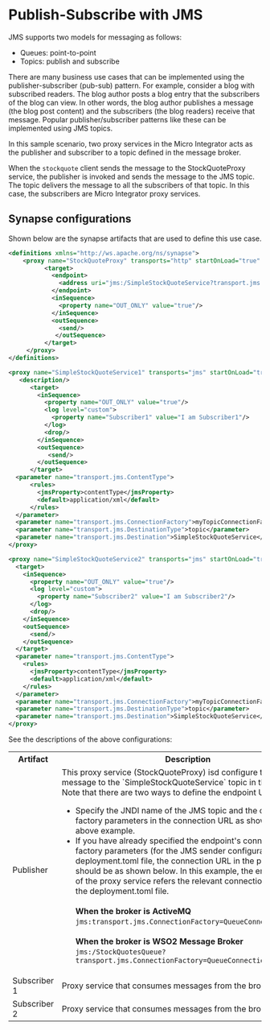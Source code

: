 # Publish-Subscribe with JMS

JMS supports two models for messaging as follows:

- Queues: point-to-point
- Topics: publish and subscribe  

There are many business use cases that can be implemented using the publisher-subscriber (pub-sub) pattern. For example, consider a blog with subscribed readers. The blog author posts a blog entry that the subscribers of the blog can view. In other words, the blog author publishes a message (the blog post content) and the subscribers (the blog readers) receive that message. Popular publisher/subscriber patterns like these can be implemented using JMS topics.

In this sample scenario, two proxy services in the Micro Integrator acts as the publisher and subscriber to a topic defined in the message broker. 

When the `stockquote` client sends the message to the StockQuoteProxy service, the publisher is invoked and sends the message to the JMS topic. The topic delivers the message to all the subscribers of that topic. In this case, the subscribers are Micro Integrator proxy services.

## Synapse configurations

Shown below are the synapse artifacts that are used to define this use case.

```xml tab="Proxy Service (Publisher)"
<definitions xmlns="http://ws.apache.org/ns/synapse">
    <proxy name="StockQuoteProxy" transports="http" startOnLoad="true" trace="disable">
          <target>
            <endpoint>
              <address uri="jms:/SimpleStockQuoteService?transport.jms.ConnectionFactoryJNDIName=TopicConnectionFactory&amp;java.naming.factory.initial=org.apache.activemq.jndi.ActiveMQInitialContextFactory&amp;java.naming.provider.url=tcp://localhost:61616&amp;transport.jms.DestinationType=topic"/>
            </endpoint>
            <inSequence>
              <property name="OUT_ONLY" value="true"/>
            </inSequence>
            <outSequence>
              <send/>
             </outSequence>
          </target>
     </proxy>
</definitions>
```

```xml tab="Proxy Service (Subscriber 1)"
<proxy name="SimpleStockQuoteService1" transports="jms" startOnLoad="true" trace="disable">
   <description/>
      <target>
        <inSequence>
          <property name="OUT_ONLY" value="true"/>
          <log level="custom">
            <property name="Subscriber1" value="I am Subscriber1"/>
          </log>
          <drop/>
        </inSequence>
        <outSequence>
           <send/>
        </outSequence>
      </target>
  <parameter name="transport.jms.ContentType">
      <rules>
        <jmsProperty>contentType</jmsProperty>
        <default>application/xml</default>
      </rules>
  </parameter>
  <parameter name="transport.jms.ConnectionFactory">myTopicConnectionFactory</parameter>
  <parameter name="transport.jms.DestinationType">topic</parameter>
  <parameter name="transport.jms.Destination">SimpleStockQuoteService</parameter>
</proxy>
```

```xml tab="Proxy Service (Subscriber 2)"
<proxy name="SimpleStockQuoteService2" transports="jms" startOnLoad="true" trace="disable">
  <target>
    <inSequence>
      <property name="OUT_ONLY" value="true"/>
      <log level="custom">
        <property name="Subscriber2" value="I am Subscriber2"/>
      </log>
      <drop/>
    </inSequence>
    <outSequence>
      <send/>
    </outSequence>
  </target>
  <parameter name="transport.jms.ContentType">
    <rules>
      <jmsProperty>contentType</jmsProperty>
      <default>application/xml</default>
    </rules>
  </parameter>
  <parameter name="transport.jms.ConnectionFactory">myTopicConnectionFactory</parameter>
  <parameter name="transport.jms.DestinationType">topic</parameter>
  <parameter name="transport.jms.Destination">SimpleStockQuoteService</parameter>
</proxy>
```

See the descriptions of the above configurations:

<table>
  <tr>
    <th>Artifact</th>
    <th>Description</th>
  </tr>
  <tr>
    <td>Publisher</td>
    <td>
      This proxy service (StockQuoteProxy) isd configure to publish message to the `SimpleStockQuoteService` topic in the broker. Note that there are two ways to define the endpoint URL:
      <ul>
        <li>
          Specify the JNDI name of the JMS topic and the connection factory parameters in the connection URL as shown in the above example.
        </li>
        <li>
          If you have already specified the endpoint's connection factory parameters (for the JMS sender configuration) in the deployment.toml file, the connection URL in the proxy service should be as shown below. In this example, the endpoint URL of the proxy service refers the relevant connection factory in the deployment.toml file. </br></br>
          <b>When the broker is ActiveMQ</b></br>
          <code>jms:transport.jms.ConnectionFactory=QueueConnectionFactory</code></br></br>
          <b>When the broker is WSO2 Message Broker</b></br>
          <code>jms:/StockQuotesQueue?transport.jms.ConnectionFactory=QueueConnectionFactory</code></br>
        </li>
      </ul>
    </td>
  </tr>
  <tr>
    <td>Subscriber 1</td>
    <td>Proxy service that consumes messages from the broker.</td>
  </tr>
  <tr>
    <td>Subscriber 2</td>
    <td>Proxy service that consumes messages from the broker.</td>
  </tr>
</table>